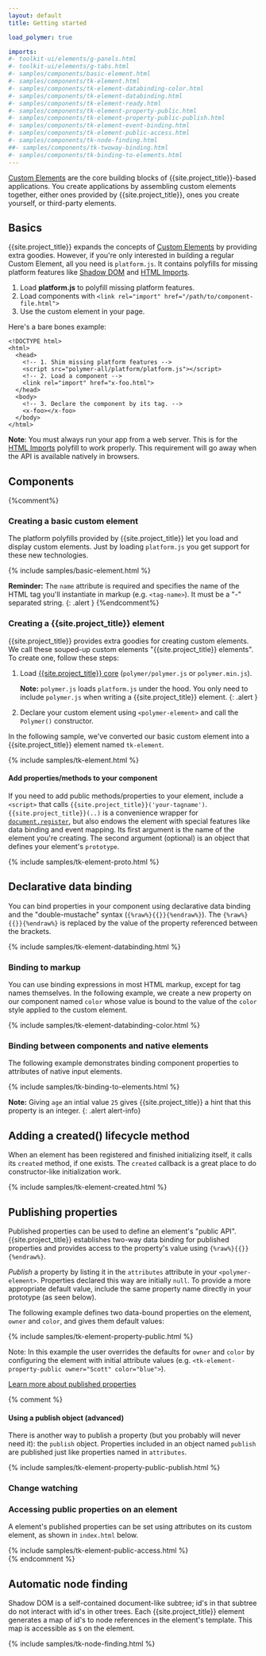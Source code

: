 ```yaml
---
layout: default
title: Getting started

load_polymer: true

imports:
#- toolkit-ui/elements/g-panels.html
#- toolkit-ui/elements/g-tabs.html
#- samples/components/basic-element.html
#- samples/components/tk-element.html
#- samples/components/tk-element-databinding-color.html
#- samples/components/tk-element-databinding.html
#- samples/components/tk-element-ready.html
#- samples/components/tk-element-property-public.html
#- samples/components/tk-element-property-public-publish.html
#- samples/components/tk-element-event-binding.html
#- samples/components/tk-element-public-access.html
#- samples/components/tk-node-finding.html
##- samples/components/tk-twoway-binding.html
#- samples/components/tk-binding-to-elements.html
---
```


[Custom Elements](/platform/custom-elements.html) are the core building blocks of
{{site.project_title}}-based applications. You create applications by assembling custom elements
together, either ones provided by {{site.project_title}}, ones you create yourself,
or third-party elements.

## Basics

{{site.project_title}} expands the concepts of [Custom Elements](/platform/custom-elements.html) by providing extra goodies. However, if you're only interested in building a regular Custom Element, all you need is `platform.js`. It contains polyfills for missing platform features like [Shadow DOM](/platform/shadow-dom.html) and [HTML Imports](/platform/html-imports.html).

1. Load **platform.js** to polyfill missing platform features.
2. Load components with `<link rel="import" href="/path/to/component-file.html">`
3. Use the custom element in your page.

Here's a bare bones example:

    <!DOCTYPE html>
    <html>
      <head>
        <!-- 1. Shim missing platform features -->
        <script src="polymer-all/platform/platform.js"></script>
        <!-- 2. Load a component -->
        <link rel="import" href="x-foo.html">
      </head>
      <body>
        <!-- 3. Declare the component by its tag. -->
        <x-foo></x-foo>
      </body>
    </html>

<p class="alert"><b>Note</b>: You must always run your app from a web server. This
  is for the <a href="/platform/html-imports.html">HTML Imports</a> polyfill
  to work properly. This requirement will go away when the API is available 
natively in browsers.</p>

## Components

{%comment%}
### Creating a basic custom element

The platform polyfills provided by {{site.project_title}} let you load and display
custom elements. Just by loading `platform.js` you get support for these
new technologies.

{% include samples/basic-element.html %}

**Reminder:** The `name` attribute is required and specifies the name of the HTML
tag you'll instantiate in markup (e.g. `<tag-name>`). It must be a "-" separated string.
{: .alert }
{%endcomment%}

### Creating a {{site.project_title}} element

{{site.project_title}} provides extra goodies for creating custom elements. We call these souped-up custom elements "{{site.project_title}} elements". To create one, follow these steps:

1. Load [{{site.project_title}} core](/polymer.html) (`polymer/polymer.js` or `polymer.min.js`).

    **Note:** `polymer.js` loads `platform.js` under the hood.
You only need to include `polymer.js` when writing a {{site.project_title}} element.
    {: .alert }

1. Declare your custom element using `<polymer-element>` and call the `Polymer()` constructor.

In the following sample, we've converted our basic custom element into a {{site.project_title}} element named `tk-element`.

{% include samples/tk-element.html %}

#### Add properties/methods to your component

If you need to add public methods/properties to your element,
include a `<script>` that calls `{{site.project_title}}('your-tagname')`.
`{{site.project_title}}(..)` is a convenience wrapper for [`document.register`](/platform/custom-elements.html#documentregister), but also endows the element with special features like
data binding and event mapping. Its first argument is the name of the element
you're creating. The second argument (optional) is an object that defines your
element's `prototype`. 

{% include samples/tk-element-proto.html %}

## Declarative data binding

You can bind properties in your component using declarative data binding and the "double-mustache" syntax (`{%raw%}{{}}{%endraw%}`). The `{%raw%}{{}}{%endraw%}` is replaced by the value of the property referenced between the brackets.

{% include samples/tk-element-databinding.html %}

### Binding to markup

You can use binding expressions in most HTML markup, except for tag names themselves. In the following example, we create a new property on our component named `color` whose value is bound to the value of the `color` style applied to the custom element.

{% include samples/tk-element-databinding-color.html %}

### Binding between components and native elements ####

The following example demonstrates binding component properties to attributes of native input elements.

{% include samples/tk-binding-to-elements.html %}

**Note:** Giving `age` an intial value `25` gives {{site.project_title}}
a hint that this property is an integer.
{: .alert alert-info}

## Adding a created() lifecycle method

When an element has been registered and finished initializing itself, it calls its
`created` method, if one exists. The `created` callback is a great place to do
constructor-like initialization work.

{% include samples/tk-element-created.html %}

## Publishing properties

Published properties can be used to define an element's "public API". {{site.project_title}}
establishes two-way data binding for published properties and provides access
to the property's value using `{%raw%}{{}}{%endraw%}`.

_Publish_ a property by listing it in the `attributes` attribute in your `<polymer-element>`. Properties declared this way are initially `null`. To provide a more appropriate default value, include the same property name directly in your prototype (as seen below).

The following example defines two data-bound properties on the element, `owner` and `color`,
and gives them default values:

{% include samples/tk-element-property-public.html %}

Note: In this example the user overrides the defaults for `owner` and `color`
by configuring the element with initial attribute values (e.g. `<tk-element-property-public owner="Scott" color="blue">`).

[Learn more about published properties](/polymer.html#published-properties)

{% comment %}
#### Using a publish object (advanced)

There is another way to publish a property (but you probably will never need it): the `publish` object. Properties included in an object named `publish` are published just like properties named in `attributes`.

{% include samples/tk-element-property-public-publish.html %}

### Change watching

### Accessing public properties on an element

A element's published properties can be set using attributes on its custom element, as shown in `index.html` below.

{% include samples/tk-element-public-access.html %}  
{% endcomment %}


## Automatic node finding

Shadow DOM is a self-contained document-like subtree; id's in that subtree do not interact with id's in other trees. Each {{site.project_title}} element generates a map of id's to node references in the element's template. This map is accessible as `$` on the element. 

{% include samples/tk-node-finding.html %}
